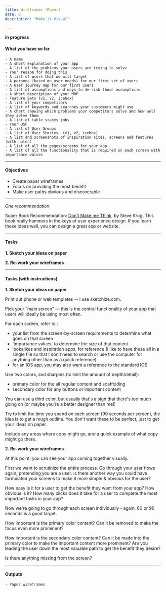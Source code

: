 ```yaml
---
title: Wireframes (Paper)
date: 8
description: "Make it Visual"

---
```


**in progress**

#### What you have so far

    - A name
	- A short explanation of your app
    - A list of the problems your users are trying to solve
	- Your reason for doing this
    - A list of users that we will target
    - A persona (based on user needs) for our first set of users
    - A user journey map for our first users
    - A list of assumptions and ways to de-risk those assumptions
    - A short description of your MRP
	- Feature Sets (v1, v2, icebox)
    - A list of your competitors
    - A list of keywords and searches your customers might use
    - A chart showing which problems your competitors solve and how well they solve them
    - A list of table stakes jobs
    - Your USP 
    - A list of User Groups
    - A list of User Stories  (v1, v2, icebox)
	- A list and screenshots of inspiration sites, screens and features (with notes)
    - A list of all the pages/screens for your app
    - A list of all the functionality that is required on each screen with importance values

---

#### Objectives

- Create paper wireframes
- Focus on providing the most benefit
- Make user paths obvious and discoverable


---

*One recommendation*

Super Book Recommendation: [Don’t Make me Think](https://www.amazon.com/Dont-Make-Think-Revisited-Usability/dp/0321965515/ref=dp_ob_title_bk), by Steve Krug. This book really hammers in the keys of user experience design. If you learn these ideas well, you can design a great app or website. 

---

#### Tasks

**1. Sketch your ideas on paper**

**2. Re-work your wireframes**

---

#### Tasks (with instructions)

**1. Sketch your ideas on paper**

Print out phone or web templates -- I use sketchize.com. 

Pick your “main screen” — this is the central functionality of your app that users will ideally be using most often. 

For each screen, refer to :
- your list from the screen-by-screen requirements to determine what goes on that screen 
- 'importance values' to determine the size of that content
- lookalikes and inspiration apps, for reference (I like to have these all in a single file so that I don’t need to search or use the computer for anything other than as a quick reference)
- for an IOS app, you may also want a reference to the standard IOS 


Use two colors, and sharpies (to limit the amount of depth/detail):
 
- primary color for the all regular content and scaffolding
- secondary color for any buttons or important content

You can use a third color, but usually that's a sign that there's too much going on (or maybe you're a better designer than me!)

Try to limit the time you spend on each screen (90 seconds per screen), the idea is to get a rough outline. You don't want these to be perfect, just to get your ideas on paper. 

Include any areas where copy might go, and a quick example of what copy might go there. 

**2. Re-work your wireframes**

At this point, you can see your app coming together visually. 


First we want to scrutinize the entire process. Go through your user flows again, pretending you are a user. Is there another way you could have formulated your screens to make it more simple & obvious for the user? 

How easy is it for a user to get the benefit they want from your app? How obvious is it? How many clicks does it take for a user to complete the most important tasks in your app? 

Now we're going to go through each screen individually - again, 60 or 90 seconds is a good target. 

How important is the primary color content? Can it be removed to make the focus even more prominent? 

How important is the secondary color content? Can it be made into the primary color to make the important content more prominent? Are you leading the user down the most valuable path to get the benefit they desire? 

Is there anything missing from the screen? 

---

#### Outputs

    - Paper wireframes